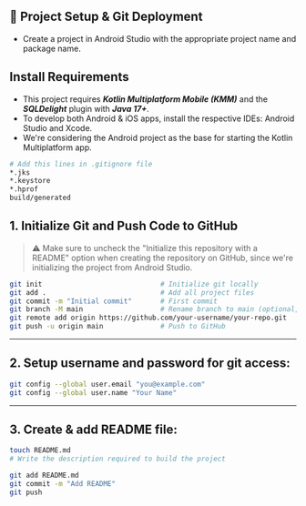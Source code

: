 ## 🚀 Project Setup & Git Deployment
- Create a project in Android Studio with the appropriate project name and package name.

## Install Requirements
- This project requires ***Kotlin Multiplatform Mobile (KMM)*** and the ***SQLDelight*** plugin with ***Java 17+***.
- To develop both Android & iOS apps, install the respective IDEs: Android Studio and Xcode.
- We're considering the Android project as the base for starting the Kotlin Multiplatform app.

```bash
# Add this lines in .gitignore file
*.jks
*.keystore
*.hprof
build/generated
```


## 1. Initialize Git and Push Code to GitHub

> ⚠️ Make sure to uncheck the "Initialize this repository with a README" option when creating the repository on GitHub,
since we're initializing the project from Android Studio.

```bash
git init                             # Initialize git locally
git add .                            # Add all project files
git commit -m "Initial commit"       # First commit
git branch -M main                   # Rename branch to main (optional, recommended)
git remote add origin https://github.com/your-username/your-repo.git
git push -u origin main              # Push to GitHub
```
---
## 2. Setup username and password for git access:
```bash
git config --global user.email "you@example.com"
git config --global user.name "Your Name"
```
---
## 3. Create & add README file:
```bash
touch README.md
# Write the description required to build the project

git add README.md
git commit -m "Add README"
git push
```
